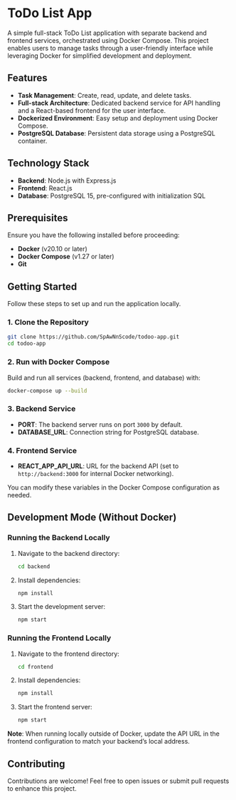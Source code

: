 # ToDo List App

A simple full-stack ToDo List application with separate backend and frontend services, orchestrated using Docker Compose. This project enables users to manage tasks through a user-friendly interface while leveraging Docker for simplified development and deployment.

## Features
- **Task Management**: Create, read, update, and delete tasks.
- **Full-stack Architecture**: Dedicated backend service for API handling and a React-based frontend for the user interface.
- **Dockerized Environment**: Easy setup and deployment using Docker Compose.
- **PostgreSQL Database**: Persistent data storage using a PostgreSQL container.

## Technology Stack
- **Backend**: Node.js with Express.js
- **Frontend**: React.js
- **Database**: PostgreSQL 15, pre-configured with initialization SQL

## Prerequisites
Ensure you have the following installed before proceeding:
- **Docker** (v20.10 or later)
- **Docker Compose** (v1.27 or later)
- **Git**

## Getting Started
Follow these steps to set up and run the application locally.

### 1. Clone the Repository
```sh
git clone https://github.com/SpAwNnScode/todoo-app.git
cd todoo-app
```

### 2. Run with Docker Compose
Build and run all services (backend, frontend, and database) with:
```sh
docker-compose up --build
```

### 3. Backend Service
- **PORT**: The backend server runs on port `3000` by default.
- **DATABASE_URL**: Connection string for PostgreSQL database.

### 4. Frontend Service
- **REACT_APP_API_URL**: URL for the backend API (set to `http://backend:3000` for internal Docker networking).

You can modify these variables in the Docker Compose configuration as needed.

## Development Mode (Without Docker)

### Running the Backend Locally
1. Navigate to the backend directory:
   ```sh
   cd backend
   ```
2. Install dependencies:
   ```sh
   npm install
   ```
3. Start the development server:
   ```sh
   npm start
   ```

### Running the Frontend Locally
1. Navigate to the frontend directory:
   ```sh
   cd frontend
   ```
2. Install dependencies:
   ```sh
   npm install
   ```
3. Start the frontend server:
   ```sh
   npm start
   ```

**Note**: When running locally outside of Docker, update the API URL in the frontend configuration to match your backend’s local address.

## Contributing
Contributions are welcome! Feel free to open issues or submit pull requests to enhance this project.


